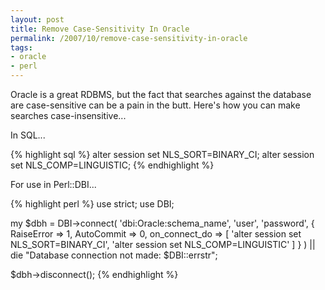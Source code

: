 ```yaml
---
layout: post
title: Remove Case-Sensitivity In Oracle
permalink: /2007/10/remove-case-sensitivity-in-oracle
tags:
- oracle
- perl
---
```


Oracle is a great RDBMS, but the fact that searches against the database are case-sensitive can be a pain
in the butt. Here's how you can make searches case-insensitive...

In SQL...

{% highlight sql %}
alter session set NLS_SORT=BINARY_CI;
alter session set NLS_COMP=LINGUISTIC;
{% endhighlight %}

For use in Perl::DBI...

{% highlight perl %}
use strict;
use DBI;

my $dbh = DBI->connect(
  'dbi:Oracle:schema_name',
  'user',
  'password',
  {
    RaiseError    => 1,
    AutoCommit    => 0,
    on_connect_do => [
      'alter session set NLS_SORT=BINARY_CI',
      'alter session set NLS_COMP=LINGUISTIC'
    ]
  }
) || die "Database connection not made: $DBI::errstr";

$dbh->disconnect();
{% endhighlight %}
